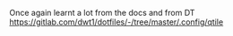 Once again learnt a lot from the docs and from DT
https://gitlab.com/dwt1/dotfiles/-/tree/master/.config/qtile
